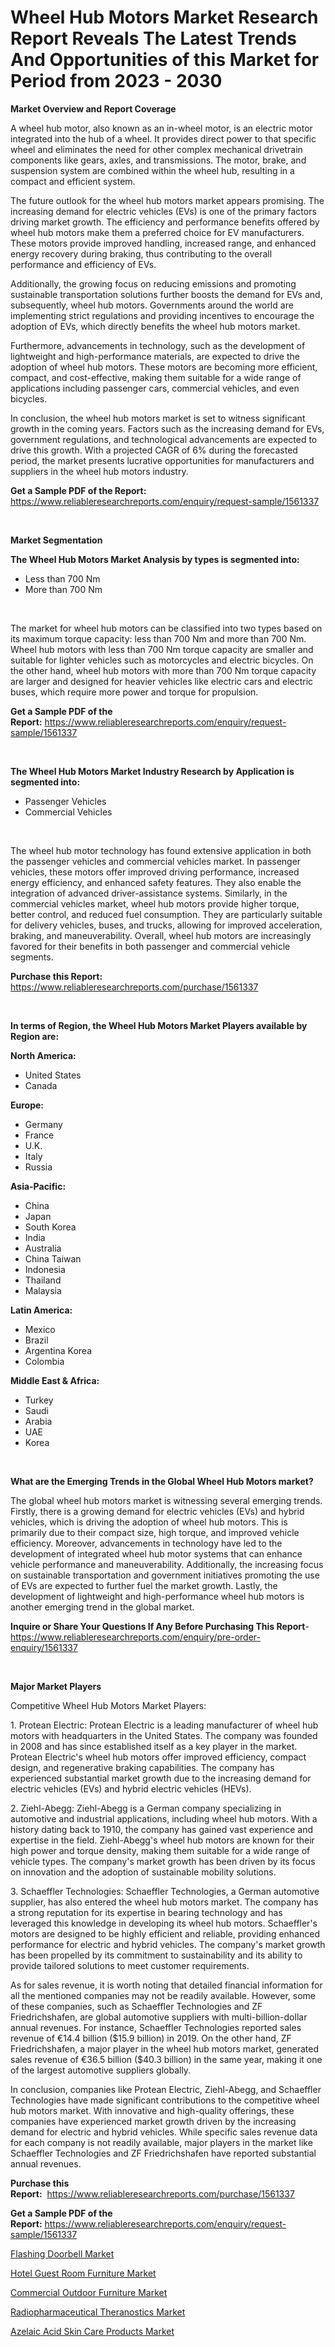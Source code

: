<p><h1>Wheel Hub Motors Market Research Report Reveals The Latest Trends And Opportunities of this Market for Period from 2023 - 2030</h1></p><p><strong>Market Overview and Report Coverage</strong></p>
<p><p>A wheel hub motor, also known as an in-wheel motor, is an electric motor integrated into the hub of a wheel. It provides direct power to that specific wheel and eliminates the need for other complex mechanical drivetrain components like gears, axles, and transmissions. The motor, brake, and suspension system are combined within the wheel hub, resulting in a compact and efficient system.</p><p>The future outlook for the wheel hub motors market appears promising. The increasing demand for electric vehicles (EVs) is one of the primary factors driving market growth. The efficiency and performance benefits offered by wheel hub motors make them a preferred choice for EV manufacturers. These motors provide improved handling, increased range, and enhanced energy recovery during braking, thus contributing to the overall performance and efficiency of EVs.</p><p>Additionally, the growing focus on reducing emissions and promoting sustainable transportation solutions further boosts the demand for EVs and, subsequently, wheel hub motors. Governments around the world are implementing strict regulations and providing incentives to encourage the adoption of EVs, which directly benefits the wheel hub motors market.</p><p>Furthermore, advancements in technology, such as the development of lightweight and high-performance materials, are expected to drive the adoption of wheel hub motors. These motors are becoming more efficient, compact, and cost-effective, making them suitable for a wide range of applications including passenger cars, commercial vehicles, and even bicycles.</p><p>In conclusion, the wheel hub motors market is set to witness significant growth in the coming years. Factors such as the increasing demand for EVs, government regulations, and technological advancements are expected to drive this growth. With a projected CAGR of 6% during the forecasted period, the market presents lucrative opportunities for manufacturers and suppliers in the wheel hub motors industry.</p></p>
<p><strong>Get a Sample PDF of the Report:</strong> <a href="https://www.reliableresearchreports.com/enquiry/request-sample/1561337">https://www.reliableresearchreports.com/enquiry/request-sample/1561337</a></p>
<p>&nbsp;</p>
<p><strong>Market Segmentation</strong></p>
<p><strong>The Wheel Hub Motors Market Analysis by types is segmented into:</strong></p>
<p><ul><li>Less than 700 Nm</li><li>More than 700 Nm</li></ul></p>
<p>&nbsp;</p>
<p><p>The market for wheel hub motors can be classified into two types based on its maximum torque capacity: less than 700 Nm and more than 700 Nm. Wheel hub motors with less than 700 Nm torque capacity are smaller and suitable for lighter vehicles such as motorcycles and electric bicycles. On the other hand, wheel hub motors with more than 700 Nm torque capacity are larger and designed for heavier vehicles like electric cars and electric buses, which require more power and torque for propulsion.</p></p>
<p><strong>Get a Sample PDF of the Report:</strong>&nbsp;<a href="https://www.reliableresearchreports.com/enquiry/request-sample/1561337">https://www.reliableresearchreports.com/enquiry/request-sample/1561337</a></p>
<p>&nbsp;</p>
<p><strong>The Wheel Hub Motors Market Industry Research by Application is segmented into:</strong></p>
<p><ul><li>Passenger Vehicles</li><li>Commercial Vehicles</li></ul></p>
<p>&nbsp;</p>
<p><p>The wheel hub motor technology has found extensive application in both the passenger vehicles and commercial vehicles market. In passenger vehicles, these motors offer improved driving performance, increased energy efficiency, and enhanced safety features. They also enable the integration of advanced driver-assistance systems. Similarly, in the commercial vehicles market, wheel hub motors provide higher torque, better control, and reduced fuel consumption. They are particularly suitable for delivery vehicles, buses, and trucks, allowing for improved acceleration, braking, and maneuverability. Overall, wheel hub motors are increasingly favored for their benefits in both passenger and commercial vehicle segments.</p></p>
<p><strong>Purchase this Report:</strong>&nbsp; <a href="https://www.reliableresearchreports.com/purchase/1561337">https://www.reliableresearchreports.com/purchase/1561337</a></p>
<p>&nbsp;</p>
<p><strong>In terms of Region, the Wheel Hub Motors Market Players available by Region are:</strong></p>
<p>
    <p> <strong> North America: </strong>
        <ul>
            <li>United States</li>
            <li>Canada</li>
        </ul>
        </p> 
    <p> <strong> Europe: </strong>
        <ul>
            <li>Germany</li>
            <li>France</li>
            <li>U.K.</li>
            <li>Italy</li>
            <li>Russia</li>
        </ul>
        </p> 
    <p> <strong> Asia-Pacific: </strong>
        <ul>
            <li>China</li>
            <li>Japan</li>
            <li>South Korea</li>
            <li>India</li>
            <li>Australia</li>
            <li>China Taiwan</li>
            <li>Indonesia</li>
            <li>Thailand</li>
            <li>Malaysia</li>
        </ul>
        </p> 
    <p> <strong> Latin America: </strong>
        <ul>
            <li>Mexico</li>
            <li>Brazil</li>
            <li>Argentina Korea</li>
            <li>Colombia</li>
        </ul>
        </p> 
    <p> <strong> Middle East & Africa: </strong>
        <ul>
            <li>Turkey</li>
            <li>Saudi</li>
            <li>Arabia</li>
            <li>UAE</li>
            <li>Korea</li>
        </ul>
    </p>
    </p>
<p>&nbsp;</p>
<p><strong>What are the Emerging Trends in the Global Wheel Hub Motors market?</strong></p>
<p><p>The global wheel hub motors market is witnessing several emerging trends. Firstly, there is a growing demand for electric vehicles (EVs) and hybrid vehicles, which is driving the adoption of wheel hub motors. This is primarily due to their compact size, high torque, and improved vehicle efficiency. Moreover, advancements in technology have led to the development of integrated wheel hub motor systems that can enhance vehicle performance and maneuverability. Additionally, the increasing focus on sustainable transportation and government initiatives promoting the use of EVs are expected to further fuel the market growth. Lastly, the development of lightweight and high-performance wheel hub motors is another emerging trend in the global market.</p></p>
<p><strong>Inquire or Share Your Questions If Any Before Purchasing This Report</strong>- <a href="https://www.reliableresearchreports.com/enquiry/pre-order-enquiry/1561337">https://www.reliableresearchreports.com/enquiry/pre-order-enquiry/1561337</a></p>
<p>&nbsp;</p>
<p><strong>Major Market Players</strong></p>
<p><p>Competitive Wheel Hub Motors Market Players:</p><p>1. Protean Electric: Protean Electric is a leading manufacturer of wheel hub motors with headquarters in the United States. The company was founded in 2008 and has since established itself as a key player in the market. Protean Electric's wheel hub motors offer improved efficiency, compact design, and regenerative braking capabilities. The company has experienced substantial market growth due to the increasing demand for electric vehicles (EVs) and hybrid electric vehicles (HEVs). </p><p>2. Ziehl-Abegg: Ziehl-Abegg is a German company specializing in automotive and industrial applications, including wheel hub motors. With a history dating back to 1910, the company has gained vast experience and expertise in the field. Ziehl-Abegg's wheel hub motors are known for their high power and torque density, making them suitable for a wide range of vehicle types. The company's market growth has been driven by its focus on innovation and the adoption of sustainable mobility solutions.</p><p>3. Schaeffler Technologies: Schaeffler Technologies, a German automotive supplier, has also entered the wheel hub motors market. The company has a strong reputation for its expertise in bearing technology and has leveraged this knowledge in developing its wheel hub motors. Schaeffler's motors are designed to be highly efficient and reliable, providing enhanced performance for electric and hybrid vehicles. The company's market growth has been propelled by its commitment to sustainability and its ability to provide tailored solutions to meet customer requirements.</p><p>As for sales revenue, it is worth noting that detailed financial information for all the mentioned companies may not be readily available. However, some of these companies, such as Schaeffler Technologies and ZF Friedrichshafen, are global automotive suppliers with multi-billion-dollar annual revenues. For instance, Schaeffler Technologies reported sales revenue of €14.4 billion ($15.9 billion) in 2019. On the other hand, ZF Friedrichshafen, a major player in the wheel hub motors market, generated sales revenue of €36.5 billion ($40.3 billion) in the same year, making it one of the largest automotive suppliers globally.</p><p>In conclusion, companies like Protean Electric, Ziehl-Abegg, and Schaeffler Technologies have made significant contributions to the competitive wheel hub motors market. With innovative and high-quality offerings, these companies have experienced market growth driven by the increasing demand for electric and hybrid vehicles. While specific sales revenue data for each company is not readily available, major players in the market like Schaeffler Technologies and ZF Friedrichshafen have reported substantial annual revenues.</p></p>
<p><strong>Purchase this Report:</strong>&nbsp;&nbsp;<a href="https://www.reliableresearchreports.com/purchase/1561337">https://www.reliableresearchreports.com/purchase/1561337</a></p>
<p></p>
<p><strong>Get a Sample PDF of the Report:</strong>&nbsp;<a href="https://www.reliableresearchreports.com/enquiry/request-sample/1561337">https://www.reliableresearchreports.com/enquiry/request-sample/1561337</a></p>
<p><p><a href="https://medium.com/@shaniekunze/flashing-doorbell-market-size-reveals-the-best-marketing-channels-in-global-industry-0bc32fb175c9">Flashing Doorbell Market</a></p><p><a href="https://medium.com/@hollymayert/hotel-guest-room-furniture-market-comprehensive-assessment-by-type-application-and-geography-7a091337d7a9">Hotel Guest Room Furniture Market</a></p><p><a href="https://medium.com/@devyncasper/commercial-outdoor-furniture-market-focuses-on-market-share-size-and-projected-forecast-till-2030-d47508802295">Commercial Outdoor Furniture Market</a></p><p><a href="https://medium.com/@ulicesdoyle2023/radiopharmaceutical-theranostics-market-exploring-market-share-market-trends-and-future-growth-abca00cc07e9">Radiopharmaceutical Theranostics Market</a></p><p><a href="https://medium.com/@isaiasmarks/analyzing-azelaic-acid-skin-care-products-market-global-industry-perspective-and-forecast-2023-to-5e693c40ab10">Azelaic Acid Skin Care Products Market</a></p></p>